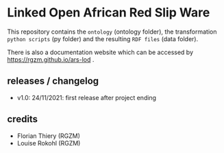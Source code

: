 # Linked Open African Red Slip Ware

This repository contains the `ontology` (ontology folder), the transformation `python scripts` (py folder) and the resulting `RDF files` (data folder).

There is also a documentation website which can be accessed by <https://rgzm.github.io/ars-lod> .

## releases / changelog

-   v1.0: 24/11/2021: first release after project ending

## credits
 
-   Florian Thiery (RGZM)
-   Louise Rokohl (RGZM)
